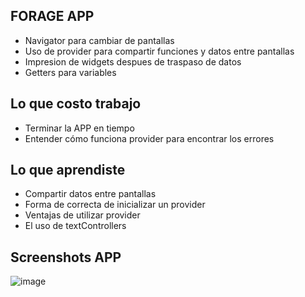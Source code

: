 ## FORAGE APP
* Navigator para cambiar de pantallas
* Uso de provider para compartir funciones y datos entre pantallas
* Impresion de widgets despues de traspaso de datos
* Getters para variables

## Lo que costo trabajo
* Terminar la APP en tiempo
* Entender cómo funciona provider para encontrar los errores

## Lo que aprendiste
* Compartir datos entre pantallas
* Forma de correcta de inicializar un provider
* Ventajas de utilizar provider
* El uso de textControllers

## Screenshots APP
![image](https://github.com/EmilianoJO/Forage/assets/115809049/631ef4f4-0f75-4b6f-8dca-55c14f798f08)
